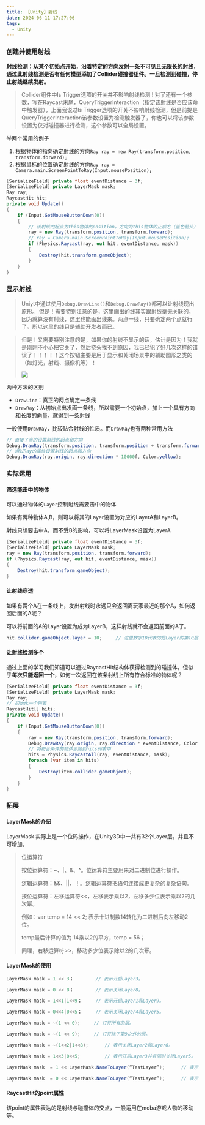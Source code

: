 ```yaml
---
title: 【Unity】射线
date: 2024-06-11 17:27:06
tags:
  - Unity
---
```


### 创建并使用射线

**射线检测：从某个初始点开始，沿着特定的方向发射一条不可见且无限长的射线，通过此射线检测是否有任何模型添加了Collider碰撞器组件。一旦检测到碰撞，停止射线继续发射。**

> Collider组件中Is Trigger选项的开关并不影响射线检测
> ! 对了还有一个参数，写在Raycast末尾，QueryTriggerInteraction（指定该射线是否应该命中触发器），上面我说过Is Trigger选项的开关不影响射线检测，但是前提是QueryTriggerInteraction该参数设置为检测触发器了，你也可以将该参数设置为仅对碰撞器进行检测，这个参数可以全局设置。

举两个常用的例子

1. 根据物体的指向确定射线的方向`Ray ray = new Ray(transform.position, transform.forward);`
2. 根据鼠标的位置确定射线的方向`Ray ray = Camera.main.ScreenPointToRay(Input.mousePosition);`

```C#
[SerializeField] private float eventDistance = 3f;
[SerializeField] private LayerMask mask;
Ray ray;
RaycastHit hit;
private void Update()
{
    if (Input.GetMouseButtonDown(0))
    {
        // 该射线的起点为this物体的position，方向为this物体的正前方（蓝色箭头）
        ray = new Ray(transform.position, transform.forward);
        // ray = Camera.main.ScreenPointToRay(Input.mousePosition);
        if (Physics.Raycast(ray, out hit, eventDistance, mask))
        {
			Destroy(hit.transform.gameObject);
        }
    }
}
```



### 显示射线

> Uniyt中通过使用`Debug.DrawLine()`和`Debug.DrawRay()`都可以让射线现出原形。
> 但是！需要特别注意的是，这里画出的线其实跟射线毫无关联的，因为就算没有射线，这里也能画出线来。两点一线，只要确定两个点就行了。所以这里的线只是辅助开发者而已。

> 但是！又需要特别注意的是，如果你的射线不显示的话，估计是因为！我就是刚刚不小心把它关了，然后挠头找不到原因，我已经犯了好几次这样的错误了！！！！！这个按钮主要是用于显示和关闭场景中的辅助图形之类的（如灯光，射线、摄像机等）！
>
> <img src="/../images/unity/射线.png"></img>

两种方法的区别

- `DrawLine`：真正的两点确定一条线
- `DrawRay`：从初始点出发画一条线，所以需要一个初始点，加上一个具有方向和长度的向量，就得到一条射线

一般使用`DrawRay`，比较贴合射线的性质。而`DrawRay`也有两种常用方法

```C#
// 直接了当的设置射线的起点和方向
Debug.DrawRay(transform.position, transform.position + transform.forward * 10, Color.yellow);
// 通过Ray的属性设置射线的起点和方向
Debug.DrawRay(ray.origin, ray.direction * 10000f, Color.yellow);
```



### 实际运用

#### 筛选能击中的物体

可以通过物体的`Layer`控制射线需要击中的物体

如果有两种物体A,B，则可以将其的Layer设置为对应的LayerA和LayerB。

射线只想要击中A，而不受B的影响，可以将LayerMask设置为LayerA

```C#
[SerializeField] private float eventDistance = 3f;
[SerializeField] private LayerMask mask;
ray = new Ray(transform.position, transform.forward);
if (Physics.Raycast(ray, out hit, eventDistance, mask))
{
    Destroy(hit.transform.gameObject);
}
```

#### 让射线穿透

如果有两个A在一条线上，发出射线时永远只会返回离玩家最近的那个A，如何返回后面的A呢？

可以将前面的A的Layer设置为成为LayerB，这样射线就不会返回前面的A了。

```C#
hit.collider.gameObject.layer = 10;		// 这里数字10代表的是Layer的第10层
```

#### 让射线检测多个

通过上面的学习我们知道可以通过RaycastHit结构体获得检测到的碰撞体，但似乎**每次只能返回一个**，如何一次返回在该条射线上所有符合标准的物体呢？

```C#
[SerializeField] private float eventDistance = 3f;
[SerializeField] private LayerMask mask;
Ray ray;
// 初始化一个列表
RaycastHit[] hits;
private void Update()
{
    if (Input.GetMouseButtonDown(0))
    {
        ray = new Ray(transform.position, transform.forward);
        Debug.DrawRay(ray.origin, ray.direction * eventDistance, Color.yellow);
        // 将符合条件的物体添加到hits列表中
        hits = Physics.RaycastAll(ray, eventDistance, mask);
        foreach (var item in hits)
        {
            Destroy(item.collider.gameObject);
        }
    }
}
```



### 拓展

#### LayerMask的介绍

LayerMask 实际上是一个位码操作，在Unity3D中一共有32个Layer层，并且不可增加。

> 位运算符
>
> 按位运算符：~、|、&、^。位运算符主要用来对二进制位进行操作。
>
> 逻辑运算符：&&、||、！。逻辑运算符把语句连接成更复杂的复杂语句。
>
> 按位运算符：左移运算符<<，左移表示乘以2，左移多少位表示乘以2的几次幂。
>
> 例如：var temp = 14 << 2; 表示十进制数14转化为二进制后向左移动2位。
>
> temp最后计算的值为 14乘以2的平方，temp = 56；
>
> 同理，右移运算符>>，移动多少位表示除以2的几次幂。
>

#### LayerMask的使用

```C#
LayerMask mask = 1 << 3；		// 表示开启Layer3。

LayerMask mask = 0 << 8；		// 表示关闭Layer8。

LayerMask mask = 1<<1|1<<9；		// 表示开启Layer1和Layer9。

LayerMask mask = 0<<4|0<<5；		// 表示关闭Layer4和Layer5。

LayerMask mask = ~(1 << 0);		// 打开所有的层。

LayerMask mask = ~(1 << 9);		// 打开除了第9之外的层。
```

```C#
LayerMask mask = ~(1<<2|1<<8);		// 表示关闭Layer2和Layer8。

LayerMask mask = 1<<3|0<<5;			// 表示开启Layer3并且同时关闭Layer5。
```

```C#
LayerMask mask  = 1 << LayerMask.NameToLayer(“TestLayer”);		// 表示开启层名“TestLayer” 的层 。

LayerMask mask  = 0 << LayerMask.NameToLayer(“TestLayer”);		// 表示关闭层名“TestLayer” 的层 。
```

#### RaycastHit的point属性

该point的属性表达的是射线与碰撞体的交点，一般运用在moba游戏人物的移动等。
